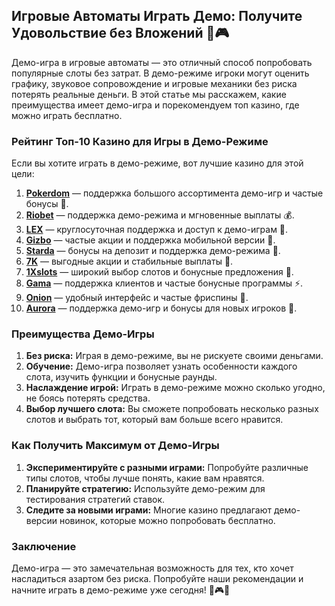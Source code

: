 ## Игровые Автоматы Играть Демо: Получите Удовольствие без Вложений 🎰🎮

Демо-игра в игровые автоматы — это отличный способ попробовать популярные слоты без затрат. В демо-режиме игроки могут оценить графику, звуковое сопровождение и игровые механики без риска потерять реальные деньги. В этой статье мы расскажем, какие преимущества имеет демо-игра и порекомендуем топ казино, где можно играть бесплатно.

### Рейтинг Топ-10 Казино для Игры в Демо-Режиме

Если вы хотите играть в демо-режиме, вот лучшие казино для этой цели:

1. **[Pokerdom](https://brandplay.link/4k77v2yx)** — поддержка большого ассортимента демо-игр и частые бонусы 🎲.
2. **[Riobet](https://brandplay.link/7xBLTPyj)** — поддержка демо-режима и мгновенные выплаты 💰.
3. **[LEX](https://brandplay.link/zW4hdDFV)** — круглосуточная поддержка и доступ к демо-играм 🎉.
4. **[Gizbo](https://brandplay.link/bprXw4YV)** — частые акции и поддержка мобильной версии 🎁.
5. **[Starda](https://brandplay.link/fB7xwRFL)** — бонусы на депозит и поддержка демо-режима 🎈.
6. **[7K](https://brandplay.link/BvQyFShp)** — выгодные акции и стабильные выплаты 🎯.
7. **[1Xslots](https://brandplay.link/hSB1khtr)** — широкий выбор слотов и бонусные предложения 🌟.
8. **[Gama](https://brandplay.link/j6NMKsDz)** — поддержка клиентов и частые бонусные программы ⚡.
9. **[Onion](https://brandplay.link/zBGRVpQ9)** — удобный интерфейс и частые фриспины 🎰.
10. **[Aurora](https://10trafic-stat2.com/click/668546556bcc6313411604bd/6766/13032/subaccount)** — поддержка демо-игр и бонусы для новых игроков 💎.

### Преимущества Демо-Игры

1. **Без риска:** Играя в демо-режиме, вы не рискуете своими деньгами.
2. **Обучение:** Демо-игра позволяет узнать особенности каждого слота, изучить функции и бонусные раунды.
3. **Наслаждение игрой:** Играть в демо-режиме можно сколько угодно, не боясь потерять средства.
4. **Выбор лучшего слота:** Вы сможете попробовать несколько разных слотов и выбрать тот, который вам больше всего нравится.

### Как Получить Максимум от Демо-Игры

1. **Экспериментируйте с разными играми:** Попробуйте различные типы слотов, чтобы лучше понять, какие вам нравятся.
2. **Планируйте стратегию:** Используйте демо-режим для тестирования стратегий ставок.
3. **Следите за новыми играми:** Многие казино предлагают демо-версии новинок, которые можно попробовать бесплатно.

### Заключение

Демо-игра — это замечательная возможность для тех, кто хочет насладиться азартом без риска. Попробуйте наши рекомендации и начните играть в демо-режиме уже сегодня! 🎉🎮💸
